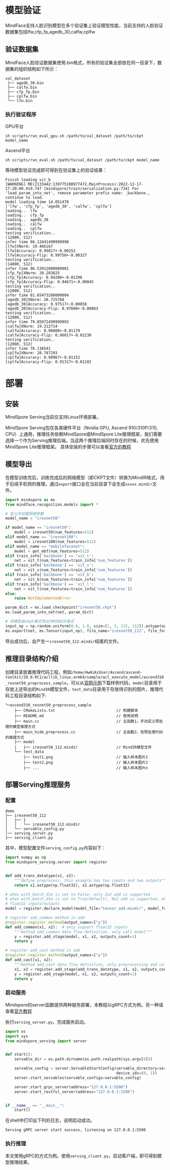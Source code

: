# 模型验证

MindFace支持人脸识别模型在多个验证集上验证模型性能，当前支持的人脸验证数据集包括lfw,cfp_fp,agedb_30,calfw,cplfw

## 验证数据集

MindFace人脸验证数据集使用.bin格式，所有的验证集全部放在同一目录下，数据集的组织结构如下所示：

```
val_dataset
 ├── agedb_30.bin
 ├── calfw.bin
 ├── cfp_fp.bin
 ├── cplfw.bin
 └── lfw.bin
```

### 执行验证程序

GPU平台

```
sh scripts/run_eval_gpu.sh /path/to/val_dataset /path/to/ckpt model_name
```

Ascend平台

```
sh scripts/run_eval.sh /path/to/val_dataset /path/to/ckpt model_name
```

等待模型验证完成即可得到在验证集上的验证结果：
```
Finish loading vit_b
[WARNING] ME(2133442:139775108977472,MainProcess):2022-12-17-17:20:09.919.747 [mindspore/train/serialization.py:734] For 'load_param_into_net', remove parameter prefix name: _backbone., continue to load.
model loading time 14.051478
['lfw', 'cfp_fp', 'agedb_30', 'calfw', 'cplfw']
loading..  lfw
loading..  cfp_fp
loading..  agedb_30
loading..  calfw
loading..  cplfw
testing verification..
(12000, 512)
infer time 86.12441499999998
[lfw]XNorm: 19.466167
[lfw]Accuracy: 0.99817+-0.00252
[lfw]Accuracy-Flip: 0.99750+-0.00327
testing verification..
(14000, 512)
infer time 96.53912000000001
[cfp_fp]XNorm: 20.283825
[cfp_fp]Accuracy: 0.94200+-0.01296
[cfp_fp]Accuracy-Flip: 0.94671+-0.00845
testing verification..
(12000, 512)
infer time 81.65473200000004
[agedb_30]XNorm: 20.725768
[agedb_30]Accuracy: 0.97517+-0.00858
[agedb_30]Accuracy-Flip: 0.97600+-0.00863
testing verification..
(12000, 512)
infer time 79.85072499999993
[calfw]XNorm: 19.212714
[calfw]Accuracy: 0.96000+-0.01179
[calfw]Accuracy-Flip: 0.96017+-0.01230
testing verification..
(12000, 512)
infer time 76.116541
[cplfw]XNorm: 20.787293
[cplfw]Accuracy: 0.90967+-0.01152
[cplfw]Accuracy-Flip: 0.91317+-0.01102
```
# 部署
## 安装
MindSpore Serving当前仅支持Linux环境部署。

MindSpore Serving包在各类硬件平台（Nvidia GPU, Ascend 910/310P/310, CPU）上通用，推理任务依赖MindSpore或MindSpore Lite推理框架，我们需要选择一个作为Serving推理后端。当这两个推理后端同时存在的时候，优先使用MindSpore Lite推理框架。
具体安装的步骤可以查看[官方的教程](https://gitee.com/mindspore/docs/blob/master/docs/serving/docs/source_zh_cn/serving_install.md#https://gitee.com/mindspore/docs/blob/master/docs/serving/docs/source_zh_cn/serving_install.md)

## 模型导出
在模型训练完后，训练完成后的网络模型（即CKPT文件）转换为MindIR格式，用于后续手机侧的推理。通过`export`接口会在当前目录下会生成`xxxxx.mindir`文件。

```python
import mindspore as ms
from mindface.recognition.models import *

# 定义并加载网络参数
model_name = "iresnet50"

if model_name == "iresnet50":
    model = iresnet50(num_features=512)
elif model_name == "iresnet100":
    model = iresnet100(num_features=512)
elif model_name == "mobilefacenet":
    model = get_mbf(num_features=512)
elif train_info['backbone'] == 'vit_t':
    net = vit_t(num_features=train_info['num_features'])
elif train_info['backbone'] == 'vit_s':
    net = vit_s(num_features=train_info['num_features'])
elif train_info['backbone'] == 'vit_b':
    net = vit_b(num_features=train_info['num_features'])
elif train_info['backbone'] == 'vit_l':
    net = vit_l(num_features=train_info['num_features'])
else:
    raise NotImplementedError

param_dict = ms.load_checkpoint("iresnet50.ckpt")
ms.load_param_into_net(net, param_dict)

# 将模型由ckpt格式导出为MINDIR格式
input_np = np.random.uniform(0.0, 1.0, size=[1, 3, 112, 112]).astype(np.float32)
ms.export(net, ms.Tensor(input_np), file_name="iresnet50_112", file_format="MINDIR")
```
导出成功后，会产生一`iresnet50_112.mindir`结尾的文件。

## 推理目录结构介绍
创建目录放置推理代码工程，例如`/home/HwHiAiUser/Ascend/ascend-toolkit/20.0.RC1/acllib_linux.arm64/sample/acl_execute_model/ascend310_resnet50_preprocess_sample`，可以从[官网示例](https://gitee.com/mindspore/docs/tree/r1.8/docs/sample_code/ascend310_resnet50_preprocess_sample)下载样例代码，`model`目录用于存放上述导出的`MindIR`模型文件，`test_data`目录用于存放待识别的图片，推理代码工程目录结构如下:

```
└─ascend310_resnet50_preprocess_sample
    ├── CMakeLists.txt                           // 构建脚本
    ├── README.md                                // 使用说明
    ├── main.cc                                  // 主函数1，手动定义预处理的模型推理方式
    ├── main_hide_preprocess.cc                  // 主函数2，免预处理代码的推理方式
    ├── model
    │   ├── iresnet50_112.mindir                 // MindIR模型文件
    └── test_data
        ├── test1.png                            // 输入样本图片1
        ├── test2.png                            // 输入样本图片2
        ├── ...                                  // 输入样本图片n

```
## 部署Serving推理服务
### 配置
```
demo
├── iresenet50_112
│   ├── 1
│   │   └── iresenet50_112.mindir
│   └── servable_config.py
│── serving_server.py
├── serving_client.py

```
其中，模型配置文件`serving_config.py`内容如下：
```python
import numpy as np
from mindspore_serving.server import register


def add_trans_datatype(x1, x2):
    """define preprocess, this example has two inputs and two outputs"""
    return x1.astype(np.float32), x2.astype(np.float32)

# when with_batch_dim is set to False, only 2x2 add is supported
# when with_batch_dim is set to True(default), Nx2 add is supported, while N is viewed as batch
# float32 inputs/outputs
model = register.declare_model(model_file="tensor_add.mindir", model_format="MindIR", with_batch_dim=False)

# register add_common method in add
@register.register_method(output_names=["y"])
def add_common(x1, x2):  # only support float32 inputs
    """method add_common data flow definition, only call model"""
    y = register.add_stage(model, x1, x2, outputs_count=1)
    return y

# register add_cast method in add
@register.register_method(output_names=["y"])
def add_cast(x1, x2):
    """method add_cast data flow definition, only preprocessing and call model"""
    x1, x2 = register.add_stage(add_trans_datatype, x1, x2, outputs_count=2)  # cast input to float32
    y = register.add_stage(model, x1, x2, outputs_count=1)
    return y

```
### 启动服务
Mindspore的server函数提供两种服务部署，本教程以gRPC方式为例。另一种请查看[官方教程](https://www.mindspore.cn/serving/docs/zh-CN/master/serving_example.html)

执行`serving_server.py`，完成服务启动。
```python
import os
import sys
from mindspore_serving import server


def start():
    servable_dir = os.path.dirname(os.path.realpath(sys.argv[0]))

    servable_config = server.ServableStartConfig(servable_directory=servable_dir, servable_name="add",
                                                 device_ids=(0, 1))
    server.start_servables(servable_configs=servable_config)

    server.start_grpc_server(address="127.0.0.1:5500")
    server.start_restful_server(address="127.0.0.1:1500")


if __name__ == "__main__":
    start()

```
在shell中打印出下列的日志，说明启动成功。
```
Serving gRPC server start success, listening on 127.0.0.1:5500
```

### 执行推理
本文使用gRPC的方式为例。使用`serving_client.py`，启动客户端，即可得到模型推理结果。
